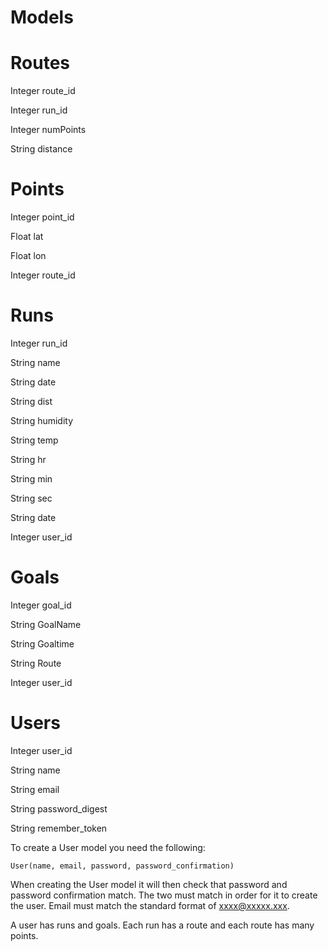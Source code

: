 Models
======
Routes
======
Integer route_id

Integer run_id

Integer numPoints

String distance

Points
=====
Integer point_id

Float lat

Float lon

Integer route_id

Runs
====
Integer run_id

String name

String date

String dist

String humidity

String temp

String hr

String min

String sec

String date

Integer user_id

Goals
=====
Integer goal_id

String GoalName

String Goaltime

String Route

Integer user_id

Users
=====
Integer user_id

String name

String email

String password_digest

String remember_token

To create a User model you need the following:

    User(name, email, password, password_confirmation)

When creating the User model it will then check that password and password confirmation match.  The two must match in order for it to create the user.  Email must match the standard format of xxxx@xxxxx.xxx.

A user has runs and goals.  Each run has a route and each route has many points.
